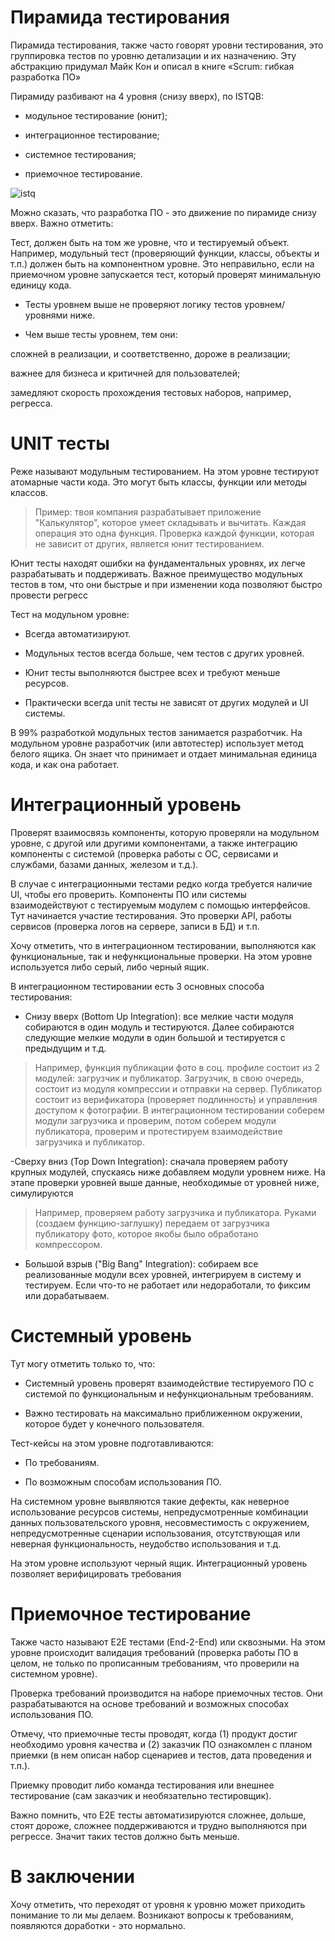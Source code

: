# Пирамида тестирования
Пирамида тестирования, также часто говорят уровни тестирования, это группировка тестов по уровню детализации и их назначению. 
Эту абстракцию придумал Майк Кон и описал в книге «Scrum: гибкая разработка ПО»

Пирамиду разбивают на 4 уровня (снизу вверх), по ISTQB:

- модульное тестирование (юнит);

- интеграционное тестирование;

- системное тестирования;

- приемочное тестирование.

![istq](https://hsto.org/getpro/habr/upload_files/a60/ad7/201/a60ad72010e91be3d897c9e4b02eccaa.png)


Можно сказать, что разработка ПО - это движение по пирамиде снизу вверх. Важно отметить:

Тест, должен быть на том же уровне, что и тестируемый объект. Например, модульный тест (проверяющий функции, классы, объекты и т.п.) должен быть на компонентном уровне. Это неправильно, если на приемочном уровне запускается тест, который проверят минимальную единицу кода.

- Тесты уровнем выше не проверяют логику тестов уровнем/уровнями ниже.

- Чем выше тесты уровнем, тем они:

сложней в реализации, и соответственно, дороже в реализации;

важнее для бизнеса и критичней для пользователей;

замедляют скорость прохождения тестовых наборов, например, регресса.


# UNIT тесты
Реже называют модульным тестированием. На этом уровне тестируют атомарные части кода. Это могут быть классы, функции или методы классов.

> Пример: твоя компания разрабатывает приложение "Калькулятор", которое умеет складывать и вычитать. Каждая операция это одна функция. Проверка каждой функции, которая не зависит от других, является юнит тестированием.

Юнит тесты находят ошибки на фундаментальных уровнях, их легче разрабатывать и поддерживать. Важное преимущество модульных тестов в том, что они быстрые и при изменении кода позволяют быстро провести регресс

Тест на модульном уровне:

- Всегда автоматизируют.

- Модульных тестов всегда больше, чем тестов с других уровней.

- Юнит тесты выполняются быстрее всех и требуют меньше ресурсов.

- Практически всегда unit тесты не зависят от других модулей и UI системы.

В 99% разработкой модульных тестов занимается разработчик. На модульном уровне разработчик (или автотестер) использует метод белого ящика. Он знает что принимает и отдает минимальная единица кода, и как она работает.

# Интеграционный уровень
Проверят взаимосвязь компоненты, которую проверяли на модульном уровне, с другой или другими компонентами, а также интеграцию компоненты с системой (проверка работы с ОС, сервисами и службами, базами данных, железом и т.д.). 

В случае с интеграционными тестами редко когда требуется наличие UI, чтобы его проверить. Компоненты ПО или системы взаимодействуют с тестируемым модулем с помощью интерфейсов. Тут начинается участие тестирования. Это проверки API, работы сервисов (проверка логов на сервере, записи в БД) и т.п.

Хочу отметить, что в интеграционном тестировании, выполняются как функциональные, так и нефункциональные проверки. На этом уровне используется либо серый, либо черный ящик.

В интеграционном тестировании есть 3 основных способа тестирования:
- Снизу вверх (Bottom Up Integration): все мелкие части модуля собираются в один модуль и тестируются. Далее собираются следующие мелкие модули в один большой и тестируется с предыдущим и т.д.
> Например, функция публикации фото в соц. профиле состоит из 2 модулей: загрузчик и публикатор. Загрузчик, в свою очередь, состоит из модуля компрессии и отправки на сервер. Публикатор состоит из верификатора (проверяет подлинность) и управления доступом к фотографии. В интеграционном тестировании соберем модули загрузчика и проверим, потом соберем модули публикатора, проверим и протестируем взаимодействие загрузчика и публикатор.

-Сверху вниз (Top Down Integration): сначала проверяем работу крупных модулей, спускаясь ниже добавляем модули уровнем ниже. На этапе проверки уровней выше данные, необходимые от уровней ниже, симулируются
> Например, проверяем работу загрузчика и публикатора. Руками (создаем функцию-заглушку) передаем от загрузчика публикатору фото, которое якобы было обработано компрессором.

- Большой взрыв ("Big Bang" Integration): собираем все реализованные модули всех уровней, интегрируем в систему и тестируем. Если что-то не работает или недоработали, то фиксим или дорабатываем.

# Системный уровень
Тут могу отметить только то, что:

- Системный уровень проверят взаимодействие тестируемого ПО с системой по функциональным и нефункциональным требованиям.

- Важно тестировать на максимально приближенном окружении, которое будет у конечного пользователя.

Тест-кейсы на этом уровне подготавливаются:

- По требованиям.

- По возможным способам использования ПО.

На системном уровне выявляются такие дефекты, как неверное использование ресурсов системы, непредусмотренные комбинации данных пользовательского уровня, несовместимость с окружением, непредусмотренные сценарии использования, отсутствующая или неверная функциональность, неудобство использования и т.д.

На этом уровне используют черный ящик. Интеграционный уровень позволяет верифицировать требования

# Приемочное тестирование

Также часто называют E2E тестами (End-2-End) или сквозными. На этом уровне происходит валидация требований (проверка работы ПО в целом, не только по прописанным требованиям, что проверили на системном уровне).

Проверка требований производится на наборе приемочных тестов. Они разрабатываются на основе требований и возможных способах использования ПО.

Отмечу, что приемочные тесты проводят, когда (1) продукт достиг необходимо уровня качества и (2) заказчик ПО ознакомлен с планом приемки (в нем описан набор сценариев и тестов, дата проведения и т.п.).

Приемку проводит либо команда тестирования или внешнее тестирование (сам заказчик и необязательно тестировщик).

Важно помнить, что E2E тесты автоматизируются сложнее, дольше, стоят дороже, сложнее поддерживаются и трудно выполняются при регрессе. Значит таких тестов должно быть меньше.

# В заключении
Хочу отметить, что переходят от уровня к уровню может приходить понимание то ли мы делаем. Возникают вопросы к требованиям, появляются доработки - это нормально.
